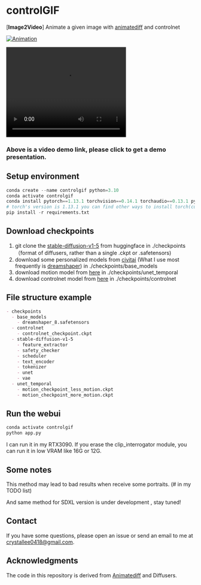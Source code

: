 # controlGIF

[**Image2Video**] Animate a given image with [animatediff](https://github.com/guoyww/AnimateDiff) and controlnet

[![Animation](http://img.youtube.com/vi/lwXb_cJai8w/0.jpg)](https://www.youtube.com/watch?v=lwXb_cJai8w)

<video width="320" height="240" controls>
  <source src="show.mp4" type="video/mp4">
  Your browser does not support the video tag.
</video>

### Above is a video demo link, please click to get a demo presentation.

## Setup environment

```python
conda create --name controlgif python=3.10
conda activate controlgif
conda install pytorch==1.13.1 torchvision==0.14.1 torchaudio==0.13.1 pytorch-cuda=11.7 -c pytorch -c nvidia
# torch's version is 1.13.1 you can find other ways to install torch(cuda11.7) in https://pytorch.org/get-started/previous-versions/
pip install -r requirements.txt
```

## Download checkpoints

1. git clone the [stable-diffusion-v1-5](https://huggingface.co/runwayml/stable-diffusion-v1-5) from huggingface in ./checkpoints （format of diffusers, rather than a single .ckpt or .safetensors)
2. download some personalized models from [civitai](https://civitai.com/) (What I use most frequently is [dreamshaper](https://civitai.com/models/4384/dreamshaper)) in ./checkpoints/base_models
3. download motion model from [here](https://huggingface.co/crishhh/animatediff_controlnet) in ./checkpoints/unet_temporal
4. download controlnet model from [here](https://huggingface.co/crishhh/animatediff_controlnet) in ./checkpoints/controlnet

## File structure example

```markdown
- checkpoints
  - base_models
    - dreamshaper_8.safetensors
  - controlnet
    - controlnet_checkpoint.ckpt
  - stable-diffusion-v1-5
    - feature_extractor
    - safety_checker
    - scheduler
    - text_encoder
    - tokenizer
    - unet
    - vae
  - unet_temporal
    - motion_checkpoint_less_motion.ckpt
    - motion_checkpoint_more_motion.ckpt
```

## Run the webui

```python
conda activate controlgif
python app.py
```

I can run it in my RTX3090. If you erase the clip_interrogator module, you can run it in low VRAM like 16G or 12G.

## Some notes

This method may lead to bad results when receive some portraits. (# in my TODO list)

And same method for SDXL version is under development , stay tuned! 

## Contact

If you have some questions, please open an issue or send an email to me at crystallee0418@gmail.com. 

## Acknowledgments

The code in this repository is derived from [Animatediff](https://github.com/guoyww/AnimateDiff) and Diffusers.